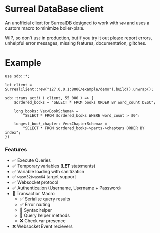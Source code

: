# Surreal DataBase client

An unofficial client for SurrealDB designed to work with [`yew`](https://yew.rs/) and uses a custom macro to minimize boiler-plate. 

WIP, so don't use in production, but if you try it out please report errors, unhelpful error messages, missing features, documentation, glitches.

# Example

```rust,no_run
use sdb::*;

let client = SurrealClient::new("127.0.0.1:8000/example/demo").build().unwrap();

sdb::trans_act!( ( client, 55_000 ) => {
    $ordered_books = "SELECT * FROM books ORDER BY word_count DESC";

    long_books: Vec<BookSchema> =
        "SELECT * FROM $ordered_books WHERE word_count > $0";

    longest_book_chapter: Vec<ChapterSchema> =
        "SELECT * FROM $ordered_books->parts->chapters ORDER BY index";
})
```

### Features
 - ✅ Execute Queries
 - ✅ Temporary variables (**LET** statements)
 - ✅ Variable loading with sanitization
 - ✅ `wasm32`/`wasm64` target support
 - ✅ Websocket protocol
 - ✅ Authentication (Username, Username + Password)
 - 🚧 Transaction Macro
   - ✅ Serialise query results
   - ✅ Error routing
   - 🚧 Syntax helper
   - 🚧 Query helper methods
   - ❌ Check var presence
 - ❌ Websocket Event recievers
